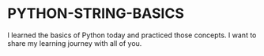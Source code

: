 # PYTHON-STRING-BASICS
I learned the basics of Python today and practiced those concepts. I want to share my learning journey with all of you.
